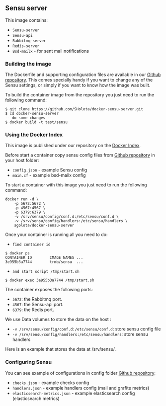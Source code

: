 Sensu server 
----------------------

This image contains:
- `Sensu-server`
- `Sensu-api`
- `Rabbitmq-server`
- `Redis-server`
- `Bsd-mailx` - for sent mail notifications

### Building the image ###

The Dockerfile and supporting configuration files are available in our [Github repository](https://github.com/SHolota/docker-sensu-server). This comes specially handy if you want to change any of the Sensu settings, or simply if you want to know how the image was built.

To build the container image from the repository you just need to run the following command:
```
$ git clone https://github.com/SHolota/docker-sensu-server.git
$ cd docker-sensu-server
-- do some changes --
$ docker build -t test/sensu

```
### Using the Docker Index ###

This image is published under our repository on the [Docker Index](https://registry.hub.docker.com/u/sgolota/docker-sensu-server/). 

Before start a container copy sensu config files from [Github repository](https://github.com/SHolota/docker-sensu-server/) in your host folder:

- `config.json` - example Sensu config 
- `main.cf` - example bsd-mailx config 

To start a container with this image you just need to run the following command:
```
docker run -d \
	-p 5672:5672 \
	-p 4567:4567 \
	-p 6379:6379 \
	-v /srv/sensu/config/conf.d:/etc/sensu/conf.d \
	-v /srv/sensu/config/handlers:/etc/sensu/handlers \
	sgolota/docker-sensu-server
```
Once your container is running all you need to do:
- `find container id`
```
$ docker ps
CONTAINER ID        IMAGE NAMES ...
3e955b3a7744        trmb/sensu  ...
```
- `and start script /tmp/start.sh`
```
$ docker exec 3e955b3a7744 /tmp/start.sh
```

The container exposes the following ports:

- `5672`: the Rabbitmq port. 
- `4567`: the Sensu-api port.
- `6379`: the Redis port.

We use Data volumes to store the data on the host :

- `-v /srv/sensu/config/conf.d:/etc/sensu/conf.d`: store sensu config file
- `-v /srv/sensu/config/handlers:/etc/sensu/handlers`: store sensu handlers  

Here is an example that stores the data at /srv/sensu/.

### Configuring Sensu ###

You can see example of configurations in config folder [Github repository](https://github.com/SHolota/docker-sensu-server/tree/master/config):

- `checks.json` - example checks config 
- `handlers.json` - example handlers config (mail and grafite metrics) 
- `elasticsearch-metrics.json` - example elasticsearch config (elasticsearch metrics) 







